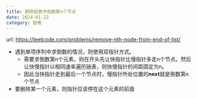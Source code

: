 ```yaml
---
title: 删除链表中倒数第n个节点
date: 2024-01-22
category: 链表
---
```


url: https://leetcode.com/problems/remove-nth-node-from-end-of-list/



- 遇到单项序列中求倒数的情况，则使用双指针方式。
  - 需要求倒数第n个元素，则在开头先让快指针比慢指针多走n个节点。然后让快慢指针以相同速率遍历链表，则快慢指针的间距固定为n。
  - 因此当快指针走到最后一个节点时，慢指针所处位置的**next**就是倒数第n个节点
- 要删除某一个元素，则指针应该停在这个元素的前面